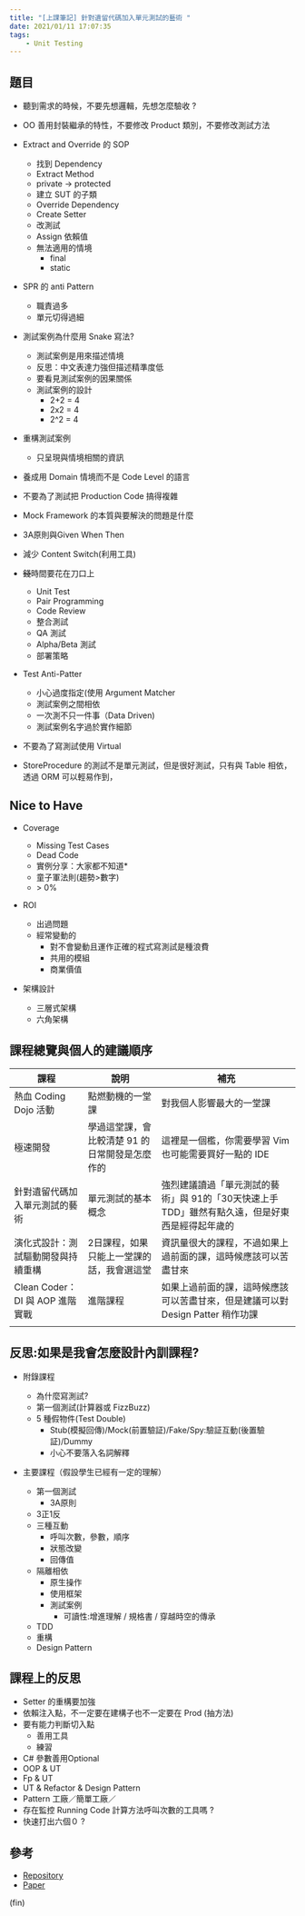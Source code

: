 ```yaml
---
title: "[上課筆記] 針對遺留代碼加入單元測試的藝術 "
date: 2021/01/11 17:07:35
tags:
    - Unit Testing
---
```


## 題目

- 聽到需求的時候，不要先想邏輯，先想怎麼驗收 ?
- OO 善用封裝繼承的特性，不要修改 Product 類別，不要修改測試方法
- Extract and Override 的 SOP
  - 找到 Dependency
  - Extract Method
  - private → protected
  - 建立 SUT 的子類
  - Override Dependency
  - Create Setter
  - 改測試
  - Assign 依賴值
  - 無法適用的情境
    - final
    - static
- SPR 的 anti Pattern
  - 職責過多
  - 單元切得過細

- 測試案例為什麼用 Snake 寫法?
  - 測試案例是用來描述情境
  - 反思：中文表達力強但描述精準度低
  - 要看見測試案例的因果關係
  - 測試案例的設計
    - 2+2 = 4
    - 2x2 = 4
    - 2^2 = 4

- 重構測試案例
  - 只呈現與情境相關的資訊

- 養成用 Domain 情境而不是 Code Level 的語言
- 不要為了測試把 Production Code 搞得複雜
- Mock Framework 的本質與要解決的問題是什麼
- 3A原則與Given When Then
- 減少 Content Switch(利用工具)
- ~~錢~~時間要花在刀口上
  - Unit Test
  - Pair Programming
  - Code Review
  - 整合測試
  - QA 測試
  - Alpha/Beta 測試
  - 部署策略

- Test Anti-Patter
  - 小心過度指定(使用 Argument Matcher
  - 測試案例之間相依
  - 一次測不只一件事（Data Driven)
  - 測試案例名字過於實作細節

- 不要為了寫測試使用 Virtual
- StoreProcedure 的測試不是單元測試，但是很好測試，只有與 Table 相依，透過 ORM 可以輕易作到，

## Nice to Have

- Coverage
  - Missing Test Cases
  - Dead Code
  - 實例分享：大家都不知道*
  - 童子軍法則(趨勢>數字)
  - \> 0%
- ROI
  - 出過問題
  - 經常變動的
    - 對不會變動且運作正確的程式寫測試是種浪費
    - 共用的模組
    - 商業價值

- 架構設計
  - 三層式架構
  - 六角架構

## 課程總覽與個人的建議順序

| 課程 | 說明 | 補充 |
| -------- | -------- | -------- |
| 熱血 Coding Dojo 活動  | 點燃動機的一堂課     | 對我個人影響最大的一堂課  |
| 極速開發     | 學過這堂課，會比較清楚 91 的日常開發是怎麼作的 | 這裡是一個檻，你需要學習 Vim 也可能需要買好一點的 IDE  |
| 針對遺留代碼加入單元測試的藝術    | 單元測試的基本概念  | 強烈建議讀過「單元測試的藝術」與 91的「30天快速上手TDD」雖然有點久遠，但是好東西是經得起年歲的 |
| 演化式設計：測試驅動開發與持續重構   | 2日課程，如果只能上一堂課的話，我會選這堂    | 資訊量很大的課程，不過如果上過前面的課，這時候應該可以苦盡甘來      |
| Clean Coder：DI 與 AOP 進階實戰   | 進階課程  | 如果上過前面的課，這時候應該可以苦盡甘來，但是建議可以對 Design Patter 稍作功課  |
|      |      |      |

## 反思:如果是我會怎麼設計內訓課程?

- 附錄課程
  - 為什麼寫測試?
  - 第一個測試(計算器或 FizzBuzz)
  - 5 種假物件(Test Double)
    - Stub(模擬回傳)/Mock(前置驗証)/Fake/Spy:驗証互動(後置驗証)/Dummy
    - 小心不要落入名詞解釋

- 主要課程（假設學生已經有一定的理解）
  - 第一個測試
    - 3A原則
  - 3正1反
  - 三種互動
    - 呼叫次數，參數，順序
    - 狀態改變
    - 回傳值
  - 隔離相依  
    - 原生操作
    - 使用框架
    - 測試案例
      - 可讀性:增進理解 / 規格書 / 穿越時空的傳承
  - TDD
  - 重構
  - Design Pattern

## 課程上的反思

- Setter 的重構要加強
- 依賴注入點，不一定要在建構子也不一定要在 Prod (抽方法)
- 要有能力判斷切入點
  - 善用工具
  - 練習
- C# 參數善用Optional
- OOP & UT
- Fp & UT
- UT & Refactor & Design Pattern
- Pattern 工廠／簡單工廠／
- 存在監控 Running Code 計算方法呼叫次數的工具嗎 ?
- 快速打出六個０ ?

## 參考

- [Repository](https://github.com/202101-unittest)
- [Paper](https://paper.dropbox.com/doc/202101-ERimcc1zVeIpED6vZjLtU)

(fin)
